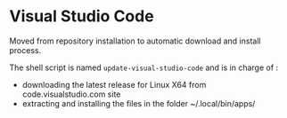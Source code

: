 # Visual Studio Code

Moved from repository installation to automatic download and install process.

The shell script is named `update-visual-studio-code` and is in charge of :
- downloading the latest release for Linux X64 from code.visualstudio.com site
- extracting and installing the files in the folder ~/.local/bin/apps/
